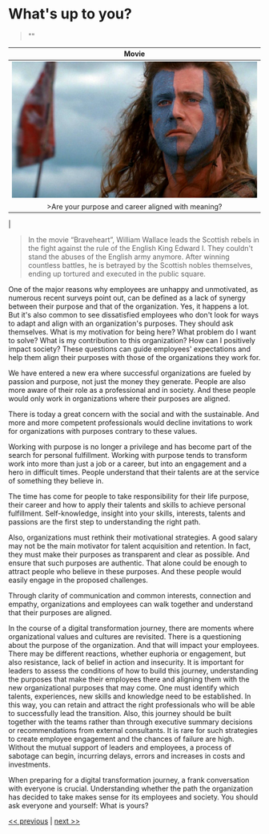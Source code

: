 # What's up to you?

>""

| Movie |
| :---: |
|![](../../images/whats_up_to_you.png)|
|>Are your purpose and career aligned with meaning?
|

>In the movie “Braveheart”, William Wallace leads the Scottish rebels in the fight against the rule of the English King Edward I. They couldn't stand the abuses of the English army anymore. After winning countless battles, he is betrayed by the Scottish nobles themselves, ending up tortured and executed in the public square.

One of the major reasons why employees are unhappy and unmotivated, as numerous recent surveys point out, can be defined as a lack of synergy between their purpose and that of the organization. Yes, it happens a lot. But it's also common to see dissatisfied employees who don't look for ways to adapt and align with an organization's purposes. They should ask themselves. What is my motivation for being here? What problem do I want to solve? What is my contribution to this organization? How can I positively impact society? These questions can guide employees' expectations and help them align their purposes with those of the organizations they work for.

We have entered a new era where successful organizations are fueled by passion and purpose, not just the money they generate. People are also more aware of their role as a professional and in society. And these people would only work in organizations where their purposes are aligned.

There is today a great concern with the social and with the sustainable. And more and more competent professionals would decline invitations to work for organizations with purposes contrary to these values.

Working with purpose is no longer a privilege and has become part of the search for personal fulfillment. Working with purpose tends to transform work into more than just a job or a career, but into an engagement and a hero in difficult times. People understand that their talents are at the service of something they believe in.

The time has come for people to take responsibility for their life purpose, their career and how to apply their talents and skills to achieve personal fulfillment. Self-knowledge, insight into your skills, interests, talents and passions are the first step to understanding the right path.

Also, organizations must rethink their motivational strategies. A good salary may not be the main motivator for talent acquisition and retention. In fact, they must make their purposes as transparent and clear as possible. And ensure that such purposes are authentic. That alone could be enough to attract people who believe in these purposes. And these people would easily engage in the proposed challenges.

Through clarity of communication and common interests, connection and empathy, organizations and employees can walk together and understand that their purposes are aligned.

In the course of a digital transformation journey, there are moments where organizational values and cultures are revisited. There is a questioning about the purpose of the organization. And that will impact your employees. There may be different reactions, whether euphoria or engagement, but also resistance, lack of belief in action and insecurity. It is important for leaders to assess the conditions of how to build this journey, understanding the purposes that make their employees there and aligning them with the new organizational purposes that may come. One must identify which talents, experiences, new skills and knowledge need to be established. In this way, you can retain and attract the right professionals who will be able to successfully lead the transition. Also, this journey should be built together with the teams rather than through executive summary decisions or recommendations from external consultants. It is rare for such strategies to create employee engagement and the chances of failure are high. Without the mutual support of leaders and employees, a process of sabotage can begin, incurring delays, errors and increases in costs and investments.

When preparing for a digital transformation journey, a frank conversation with everyone is crucial. Understanding whether the path the organization has decided to take makes sense for its employees and society. You should ask everyone and yourself: What is yours?

[<< previous](5-things_own_or_use_them.md) | [next >>](7-leading_from_the_bottom_up.md)

